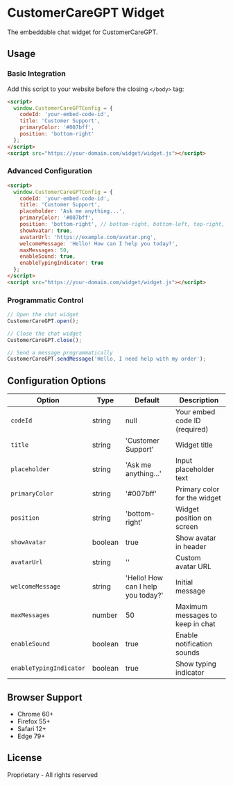 # CustomerCareGPT Widget

The embeddable chat widget for CustomerCareGPT.

## Usage

### Basic Integration

Add this script to your website before the closing `</body>` tag:

```html
<script>
  window.CustomerCareGPTConfig = {
    codeId: 'your-embed-code-id',
    title: 'Customer Support',
    primaryColor: '#007bff',
    position: 'bottom-right'
  };
</script>
<script src="https://your-domain.com/widget/widget.js"></script>
```

### Advanced Configuration

```html
<script>
  window.CustomerCareGPTConfig = {
    codeId: 'your-embed-code-id',
    title: 'Customer Support',
    placeholder: 'Ask me anything...',
    primaryColor: '#007bff',
    position: 'bottom-right', // bottom-right, bottom-left, top-right, top-left
    showAvatar: true,
    avatarUrl: 'https://example.com/avatar.png',
    welcomeMessage: 'Hello! How can I help you today?',
    maxMessages: 50,
    enableSound: true,
    enableTypingIndicator: true
  };
</script>
<script src="https://your-domain.com/widget/widget.js"></script>
```

### Programmatic Control

```javascript
// Open the chat widget
CustomerCareGPT.open();

// Close the chat widget
CustomerCareGPT.close();

// Send a message programmatically
CustomerCareGPT.sendMessage('Hello, I need help with my order');
```

## Configuration Options

| Option | Type | Default | Description |
|--------|------|---------|-------------|
| `codeId` | string | null | Your embed code ID (required) |
| `title` | string | 'Customer Support' | Widget title |
| `placeholder` | string | 'Ask me anything...' | Input placeholder text |
| `primaryColor` | string | '#007bff' | Primary color for the widget |
| `position` | string | 'bottom-right' | Widget position on screen |
| `showAvatar` | boolean | true | Show avatar in header |
| `avatarUrl` | string | '' | Custom avatar URL |
| `welcomeMessage` | string | 'Hello! How can I help you today?' | Initial message |
| `maxMessages` | number | 50 | Maximum messages to keep in chat |
| `enableSound` | boolean | true | Enable notification sounds |
| `enableTypingIndicator` | boolean | true | Show typing indicator |

## Browser Support

- Chrome 60+
- Firefox 55+
- Safari 12+
- Edge 79+

## License

Proprietary - All rights reserved
